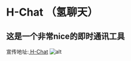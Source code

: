 # H-Chat （氢聊天）
这是一个非常nice的即时通讯工具
---
宣传地址:[ H-Chat](https://610e0b4893b0b.site123.me/)
![alt ](https://s3.bmp.ovh/imgs/2022/06/17/389d923d94e87ab4.png)

